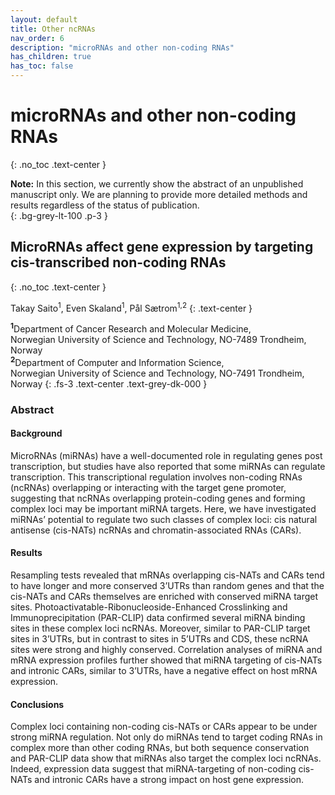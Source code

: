 ```yaml
---
layout: default
title: Other ncRNAs
nav_order: 6
description: "microRNAs and other non-coding RNAs"
has_children: true
has_toc: false
---
```


# microRNAs and other non-coding RNAs
{: .no_toc .text-center }

<div class="code-example">
<strong>Note:</strong> In this section, we currently show the abstract of an unpublished manuscript only.
We are planning to provide more detailed methods and results regardless of the status of publication.
</div>
{: .bg-grey-lt-100 .p-3 }

## MicroRNAs affect gene expression by targeting cis-transcribed non-coding RNAs
{: .no_toc .text-center }

Takay Saito<sup>1</sup>, Even Skaland<sup>1</sup>, Pål Sætrom<sup>1,2</sup>
{: .text-center }

<strong><sup>1</sup></strong>Department of Cancer Research and Molecular Medicine,  \
Norwegian University of Science and Technology, NO-7489 Trondheim, Norway \
<strong><sup>2</sup></strong>Department of Computer and Information Science, \
Norwegian University of Science and Technology, NO-7491 Trondheim, Norway
{: .fs-3 .text-center .text-grey-dk-000 }

### Abstract
#### Background
MicroRNAs (miRNAs) have a well-documented role in regulating genes post transcription, but studies have also reported that some miRNAs can regulate transcription. This transcriptional regulation involves non-coding RNAs (ncRNAs) overlapping or interacting with the target gene promoter, suggesting that ncRNAs overlapping protein-coding genes and forming complex loci may be important miRNA targets. Here, we have investigated miRNAs’ potential to regulate two such classes of complex loci: cis natural antisense (cis-NATs) ncRNAs and chromatin-associated RNAs (CARs).

#### Results
Resampling tests revealed that mRNAs overlapping cis-NATs and CARs tend to have longer and more conserved 3’UTRs than random genes and that the cis-NATs and CARs themselves are enriched with conserved miRNA target sites. Photoactivatable-Ribonucleoside-Enhanced Crosslinking and Immunoprecipitation (PAR-CLIP) data confirmed several miRNA binding sites in these complex loci ncRNAs. Moreover, similar to PAR-CLIP target sites in 3’UTRs, but in contrast to sites in 5’UTRs and CDS, these ncRNA sites were strong and highly conserved. Correlation analyses of miRNA and mRNA expression profiles further showed that miRNA targeting of cis-NATs and intronic CARs, similar to 3’UTRs, have a negative effect on host mRNA expression.

#### Conclusions
Complex loci containing non-coding cis-NATs or CARs appear to be under strong miRNA regulation. Not only do miRNAs tend to target coding RNAs in complex more than other coding RNAs, but both sequence conservation and PAR-CLIP data show that miRNAs also target the complex loci ncRNAs. Indeed, expression data suggest that miRNA-targeting of non-coding cis-NATs and intronic CARs have a strong impact on host gene expression.
